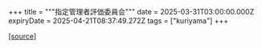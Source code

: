 +++
title = """指定管理者評価委員会"""
date = 2025-03-31T03:00:00.000Z
expiryDate = 2025-04-21T08:37:49.272Z
tags = ["kuriyama"]
+++


[[source]](https://www.town.kuriyama.hokkaido.jp/soshiki/32/603.html)

